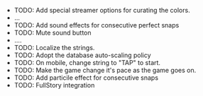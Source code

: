 - TODO: Add special streamer options for curating the colors.
- ...
- TODO: Add sound effects for consecutive perfect snaps
- TODO: Mute sound button
- ....
- TODO: Localize the strings.
- TODO: Adopt the database auto-scaling policy
- TODO: On mobile, change string to "TAP" to start.
- TODO: Make the game change it's pace as the game goes on.
- TODO: Add particile effect for consecutive snaps
- TODO: FullStory integration
